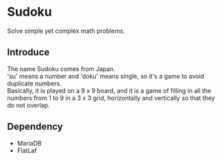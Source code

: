 # Sudoku
Solve simple yet complex math problems.

## Introduce
The name Sudoku comes from Japan.  
'su' means a number and 'doku' means single, so it's a game to avoid duplicate numbers.  
Basically, it is played on a 9 x 9 board, and it is a game of filling in all the numbers from 1 to 9 in a 3 x 3 grid, horizontally and vertically so that they do not overlap.

## Dependency
- MariaDB
- FlatLaf